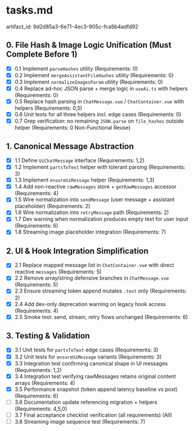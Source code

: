 # tasks.md

artifact_id: 9d2d85a3-6e71-4ec3-905c-fca9b4adfd92

## 0. File Hash & Image Logic Unification (Must Complete Before 1)

-   [x] 0.1 Implement `parseHashes` utility (Requirements: 0)
-   [x] 0.2 Implement `mergeAssistantFileHashes` utility (Requirements: 0)
-   [x] 0.3 Implement `normalizeImagesParam` utility (Requirements: 0)
-   [x] 0.4 Replace ad-hoc JSON parse + merge logic in `useAi.ts` with helpers (Requirements: 0)
-   [x] 0.5 Replace hash parsing in `ChatMessage.vue` / `ChatContainer.vue` with helpers (Requirements: 0,5)
-   [x] 0.6 Unit tests for all three helpers incl. edge cases (Requirements: 0)
-   [x] 0.7 Grep verification: no remaining `JSON.parse` on `file_hashes` outside helper (Requirements: 0 Non-Functional Reuse)

## 1. Canonical Message Abstraction

-   [x] 1.1 Define `UiChatMessage` interface (Requirements: 1,2)
-   [x] 1.2 Implement `partsToText` helper with tolerant parsing (Requirements: 3)
-   [x] 1.3 Implement `ensureUiMessage` helper (Requirements: 1,3)
-   [x] 1.4 Add non-reactive `rawMessages` store + `getRawMessages` accessor (Requirements: 4)
-   [x] 1.5 Wire normalization into `sendMessage` (user message + assistant placeholder) (Requirements: 2)
-   [x] 1.6 Wire normalization into `retryMessage` path (Requirements: 2)
-   [x] 1.7 Dev warning when normalization produces empty text for user input (Requirements: 6)
-   [x] 1.8 Streaming image placeholder integration (Requirements: 7)

## 2. UI & Hook Integration Simplification

-   [x] 2.1 Replace mapped message list in `ChatContainer.vue` with direct reactive `messages` (Requirements: 5)
-   [x] 2.2 Remove array/string defensive branches in `ChatMessage.vue` (Requirements: 5)
-   [x] 2.3 Ensure streaming token append mutates `.text` only (Requirements: 2)
-   [x] 2.4 Add dev-only deprecation warning on legacy hook access (Requirements: 4)
-   [x] 2.5 Smoke test: send, stream, retry flows unchanged (Requirements: 6)

## 3. Testing & Validation

-   [x] 3.1 Unit tests for `partsToText` edge cases (Requirements: 3)
-   [x] 3.2 Unit tests for `ensureUiMessage` variants (Requirements: 3)
-   [x] 3.3 Integration test confirming canonical shape in UI messages (Requirements: 1,2)
-   [x] 3.4 Integration test verifying rawMessages retains original content arrays (Requirements: 4)
-   [x] 3.5 Performance snapshot (token append latency baseline vs post) (Requirements: 6)
-   [ ] 3.6 Documentation update referencing migration + helpers (Requirements: 4,5,0)
-   [ ] 3.7 Final acceptance checklist verification (all requirements) (All)
-   [ ] 3.8 Streaming image sequence test (Requirements: 7)
